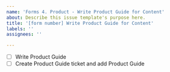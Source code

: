 ```yaml
---
name: 'Forms 4. Product - Write Product Guide for Content'
about: Describe this issue template's purpose here.
title: '[form number] Write Product Guide for Content'
labels: ''
assignees: ''

---
```


-[ ] Write Product Guide
-[ ] Create Product Guide ticket and add Product Guide
